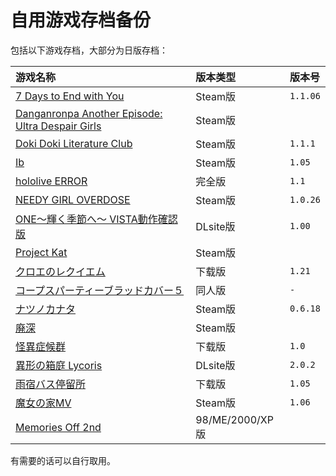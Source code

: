 # 自用游戏存档备份

包括以下游戏存档，大部分为日版存档：

| 游戏名称 | 版本类型 | 版本号 |
| :--- | :--- | :--- |
| [7 Days to End with You](7%20Days%20to%20End%20with%20You) | Steam版 | `1.1.06` |
| [Danganronpa Another Episode: Ultra Despair Girls](DanganAnother) | Steam版 | |
| [Doki Doki Literature Club](DDLC-1454445547) | Steam版 | `1.1.1` |
| [Ib](Ib) | Steam版 | `1.05` |
| [hololive ERROR](hololive%20ERROR) | 完全版 | `1.1` |
| [NEEDY GIRL OVERDOSE](NEEDY%20GIRL%20OVERDOSE) | Steam版 | `1.0.26` |
| [ONE～輝く季節へ～ VISTA動作確認版](ONE_FV) | DLsite版 | `1.00` |
| [Project Kat](ProjectKat) | Steam版 |  |
| [クロエのレクイエム](cloe) | 下载版 | `1.21` |
| [コープスパーティーブラッドカバー５](CorpsePartyBC_5) | 同人版 | `-` |
| [ナツノカナタ](natsuno-kanata) | Steam版 | `0.6.18` |
| [廃深](haishin) | Steam版 | |
| [怪異症候群](%E6%80%AA%E7%95%B0%E7%97%87%E5%80%99%E7%BE%A4) | 下载版 | `1.0` |
| [異形の箱庭 Lycoris](%E7%95%B0%E5%BD%A2%E3%81%AE%E7%AE%B1%E5%BA%AD%20Lycoris) | DLsite版 | `2.0.2` |
| [雨宿バス停留所](abt) | 下载版 | `1.05` |
| [魔女の家MV](%E9%AD%94%E5%A5%B3%E3%81%AE%E5%AE%B6MV) | Steam版 | `1.06` |
| [Memories Off 2nd](MemoOff2nd) | 98/ME/2000/XP版 | |

有需要的话可以自行取用。

